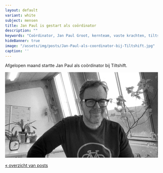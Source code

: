 ```yaml
---
layout: default
variant: white
subject: mensen
title: Jan Paul is gestart als coördinator
description: ""
keywords: "Coördinator, Jan Paul Groot, kernteam, vaste krachten, tiltshift, vacature"
hideBanner: true
image: "/assets/img/posts/Jan-Paul-als-coordinator-bij-Tiltshift.jpg"
caption: ''
---
```

Afgelopen maand startte Jan Paul als coördinator bij Tiltshift.

<div class="article-image">
    <img src="/assets/img/posts/Jan-Paul-als-coordinator-bij-Tiltshift.jpg">
</div>

[« overzicht van posts](/posts/)

